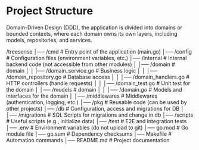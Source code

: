 # Project Structure 

Domain-Driven Design (DDD), the application is divided into domains or bounded contexts, where each domain owns its own layers, including models, repositories, and services.

/treesense
│── /cmd # Entry point of the application (main.go)
│── /config # Configuration files (environment variables, etc.)
│── /internal # Internal backend code (not accessible from other modules)
│ │── /domain # domain 
│ │   |── /domain_service.go # Business logic
│ │   │── /domain_repository.go # Database access
│ │   │── /domain_handlers.go # HTTP controllers (handle requests)
│ │   │── /domain_test.go # Unit test for the domain
│ │── /models # domain 
│ │   │── /domain.go # Models and interfaces for the domain
│ │── /middlewares # Middlewares (authentication, logging, etc.)
│── /pkg # Reusable code (can be used by other projects)
│── /db # Configuration, access and migrations for DB
│ │── /migrations # SQL Scripts for migrations and change in db
│── /scripts # Useful scripts (e.g., initialize data)
│── /test # E2E and integration tests
│── .env # Environment variables (do not upload to git)
│── go.mod # Go module file
│── go.sum # Dependency checksums
│── Makefile # Automation commands
│── README.md # Project documentation
